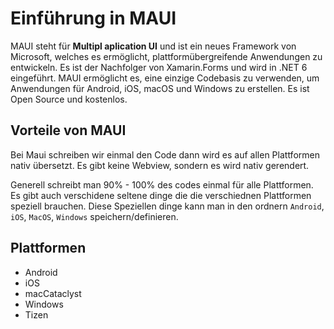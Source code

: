 # Einführung in MAUI

MAUI steht für **Multipl aplication UI** und ist ein neues Framework von Microsoft, welches es ermöglicht, plattformübergreifende Anwendungen zu entwickeln. Es ist der Nachfolger von Xamarin.Forms und wird in .NET 6 eingeführt. MAUI ermöglicht es, eine einzige Codebasis zu verwenden, um Anwendungen für Android, iOS, macOS und Windows zu erstellen. Es ist Open Source und kostenlos.

## Vorteile von MAUI

Bei Maui schreiben wir einmal den Code dann wird es auf allen Plattformen nativ übersetzt. Es gibt keine Webview, sondern es wird nativ gerendert. 

Generell schreibt man 90% - 100% des codes einmal für alle Plattformen. Es gibt auch verschidene seltene dinge die die verschiednen Plattformen speziell brauchen. Diese Speziellen dinge kann man in den ordnern `Android`, `iOS`, `MacOS`, `Windows` speichern/definieren.

## Plattformen

- Android
- iOS
- macCataclyst
- Windows
- Tizen



